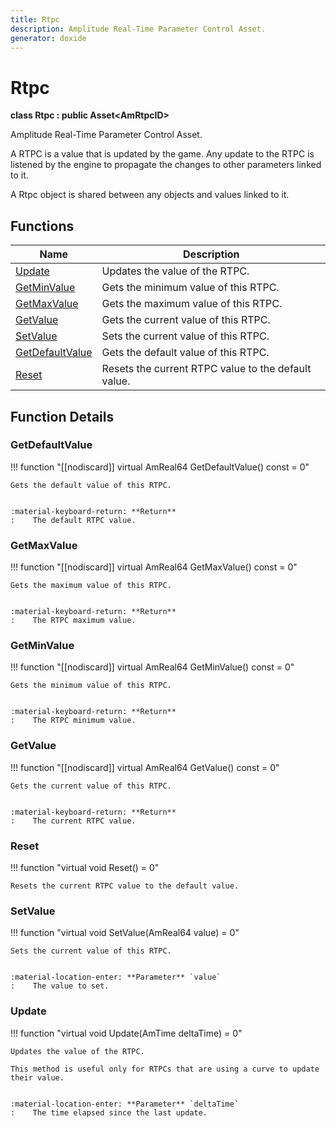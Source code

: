 ```yaml
---
title: Rtpc
description: Amplitude Real-Time Parameter Control Asset.
generator: doxide
---
```



# Rtpc

**class  Rtpc : public Asset&lt;AmRtpcID&gt;**


Amplitude Real-Time Parameter Control Asset.

A RTPC is a value that is updated by the game. Any update to the RTPC is
listened by the engine to propagate the changes to other parameters linked to it.

A Rtpc object is shared between any objects and values linked to it.


    


## Functions

| Name | Description |
| ---- | ----------- |
| [Update](#Update) | Updates the value of the RTPC. |
| [GetMinValue](#GetMinValue) | Gets the minimum value of this RTPC. |
| [GetMaxValue](#GetMaxValue) | Gets the maximum value of this RTPC. |
| [GetValue](#GetValue) | Gets the current value of this RTPC. |
| [SetValue](#SetValue) | Sets the current value of this RTPC. |
| [GetDefaultValue](#GetDefaultValue) | Gets the default value of this RTPC. |
| [Reset](#Reset) | Resets the current RTPC value to the default value.  |

## Function Details

### GetDefaultValue<a name="GetDefaultValue"></a>
!!! function "[[nodiscard]] virtual AmReal64 GetDefaultValue() const = 0"

    
    Gets the default value of this RTPC.
    
    
    :material-keyboard-return: **Return**
    :    The default RTPC value.
            
    

### GetMaxValue<a name="GetMaxValue"></a>
!!! function "[[nodiscard]] virtual AmReal64 GetMaxValue() const = 0"

    
    Gets the maximum value of this RTPC.
    
    
    :material-keyboard-return: **Return**
    :    The RTPC maximum value.
            
    

### GetMinValue<a name="GetMinValue"></a>
!!! function "[[nodiscard]] virtual AmReal64 GetMinValue() const = 0"

    
    Gets the minimum value of this RTPC.
    
    
    :material-keyboard-return: **Return**
    :    The RTPC minimum value.
            
    

### GetValue<a name="GetValue"></a>
!!! function "[[nodiscard]] virtual AmReal64 GetValue() const = 0"

    
    Gets the current value of this RTPC.
    
    
    :material-keyboard-return: **Return**
    :    The current RTPC value.
            
    

### Reset<a name="Reset"></a>
!!! function "virtual void Reset() = 0"

    
    Resets the current RTPC value to the default value.
             
    
    
    

### SetValue<a name="SetValue"></a>
!!! function "virtual void SetValue(AmReal64 value) = 0"

    
    Sets the current value of this RTPC.
    
    
    :material-location-enter: **Parameter** `value`
    :    The value to set.
                
    

### Update<a name="Update"></a>
!!! function "virtual void Update(AmTime deltaTime) = 0"

    
    Updates the value of the RTPC.
    
    This method is useful only for RTPCs that are using a curve to update their value.
    
    
    :material-location-enter: **Parameter** `deltaTime`
    :    The time elapsed since the last update.
                
    

